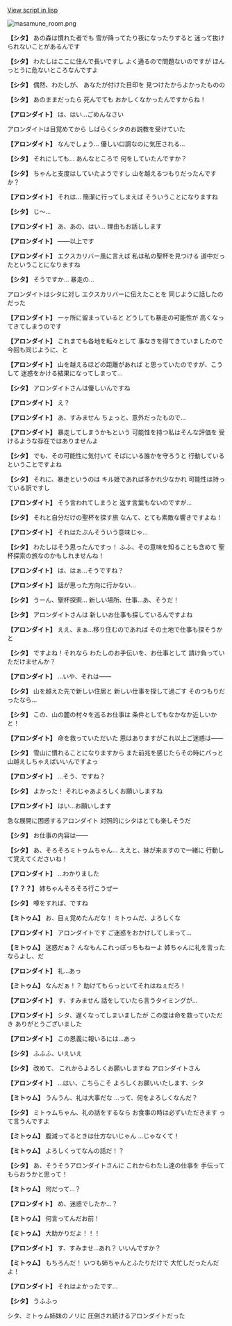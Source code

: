 [View script in lisp](../scripts/202212120.txt)

![masamune_room.png](../images/backgrounds/masamune_room.png)

**【シタ】**
あの森は慣れた者でも
雪が降ってたり夜になったりすると
迷って抜けられないことがあるんです

**【シタ】**
わたしはここに住んで長いですし
よく通るので問題ないのですが
ほんっとうに危ないところなんですよ

**【シタ】**
偶然、わたしが、
あなたが付けた目印を
見つけたからよかったものの

**【シタ】**
あのままだったら
死んでても
おかしくなかったんですからね！

**【アロンダイト】**
は、はい…ごめんなさい

アロンダイトは目覚めてから
しばらくシタのお説教を受けていた

**【アロンダイト】**
なんでしょう…
優しい口調なのに気圧される…

**【シタ】**
それにしても…
あんなところで
何をしていたんですか？

**【シタ】**
ちゃんと支度はしていたようですし
山を越えるつもりだったんですか？

**【アロンダイト】**
それは…
簡潔に行ってしまえば
そういうことになりますね

**【シタ】**
じ～…

**【アロンダイト】**
あ、あの、はい…
理由もお話しします

**【アロンダイト】**
――以上です

**【アロンダイト】**
エクスカリバー風に言えば
私は私の聖杯を見つける
道中だったということになりますね

**【シタ】**
そうですか…
暴走の…

アロンダイトはシタに対し
エクスカリバーに伝えたことを
同じように話したのだった

**【アロンダイト】**
一ヶ所に留まっていると
どうしても暴走の可能性が
高くなってきてしまうのです

**【アロンダイト】**
これまでも各地を転々として
事なきを得てきていましたので
今回も同じように、と

**【アロンダイト】**
山を越えるほどの距離があれば
と思っていたのですが、こうして
迷惑をかける結果になってしまって…

**【シタ】**
アロンダイトさんは優しいんですね

**【アロンダイト】**
え？

**【アロンダイト】**
あ、すみません
ちょっと、意外だったもので…

**【アロンダイト】**
暴走してしまうかもという
可能性を持つ私はそんな評価を
受けるような存在ではありませんよ

**【シタ】**
でも、その可能性に気付いて
そばにいる誰かを守ろうと
行動しているということですよね

**【シタ】**
それに、暴走というのは
キル姫であれば多かれ少なかれ
可能性は持っている訳ですし

**【アロンダイト】**
そう言われてしまうと
返す言葉もないのですが…

**【シタ】**
それと自分だけの聖杯を探す旅
なんて、とても素敵な響きですよね！

**【アロンダイト】**
それはたぶんそういう意味じゃ…

**【シタ】**
わたしはそう思ったんですっ！
ふふ、その意味を知ることも含めて
聖杯探索の旅なのかもしれませんね！

**【アロンダイト】**
は、はぁ…そうですね？

**【アロンダイト】**
話が思った方向に行かない…

**【シタ】**
うーん、聖杯探索…
新しい場所、仕事…あ、そうだ！

**【シタ】**
アロンダイトさんは
新しいお仕事も探しているんですよね

**【アロンダイト】**
ええ、まぁ…移り住むのであれば
その土地で仕事も探そうかと

**【シタ】**
ですよね！それなら
わたしのお手伝いを、お仕事として
請け負っていただけませんか？

**【アロンダイト】**
…いや、それは――

**【シタ】**
山を越えた先で新しい住居と
新しい仕事を探して過ごす
そのつもりだったなら…

**【シタ】**
この、山の麓の村々を巡るお仕事は
条件としてもなかなか近しいかと！

**【アロンダイト】**
命を救っていただいた
恩はありますがこれ以上ご迷惑は――

**【シタ】**
雪山に慣れることになりますから
また前兆を感じたらその時にパっと
山越えしちゃえばいいんですよっ

**【アロンダイト】**
…そう、ですね？

**【シタ】**
よかった！
それじゃあよろしくお願いしますね

**【アロンダイト】**
はい…お願いします

急な展開に困惑するアロンダイト
対照的にシタはとても楽しそうだ

**【シタ】**
お仕事の内容は――

**【シタ】**
あ、そろそろミトゥムちゃん…
ええと、妹が来ますので一緒に
行動して覚えてくださいね！

**【アロンダイト】**
…わかりました

**【？？？】**
姉ちゃんそろそろ行こうぜー

**【シタ】**
噂をすれば、ですね

**【ミトゥム】**
お、目ぇ覚めたんだな！
ミトゥムだ、よろしくな

**【アロンダイト】**
アロンダイトです
ご迷惑をおかけしてしまって…

**【ミトゥム】**
迷惑だぁ？
んなもんこれっぽっちもねーよ
姉ちゃんに礼を言ったならよし、だ

**【アロンダイト】**
礼…あっ

**【ミトゥム】**
なんだぁ！？
助けてもらっといてそれはねぇだろ！

**【アロンダイト】**
す、すみません
話をしていたら言うタイミングが…

**【アロンダイト】**
シタ、遅くなってしまいましたが
この度は命を救っていただき
ありがとうございました

**【アロンダイト】**
この恩義に報いるには…あっ

**【シタ】**
ふふふ、いえいえ

**【シタ】**
改めて、
これからよろしくお願いしますね
アロンダイトさん

**【アロンダイト】**
…はい、こちらこそ
よろしくお願いいたします、シタ

**【ミトゥム】**
うんうん、礼は大事だな
…って、何をよろしくなんだ？

**【シタ】**
ミトゥムちゃん、礼の話をするなら
お食事の時は必ずいただきます
って言うんですよ

**【ミトゥム】**
腹減ってるときは仕方ないじゃん
…じゃなくて！

**【ミトゥム】**
よろしくってなんの話だ！？

**【シタ】**
あ、そうそうアロンダイトさんに
これからわたし達の仕事を
手伝ってもらおうかと思って！

**【ミトゥム】**
何だって…？

**【アロンダイト】**
め、迷惑でしたか…？

**【ミトゥム】**
何言ってんだお前！

**【ミトゥム】**
大助かりだよ！！！

**【アロンダイト】**
す、すみませ…あれ？
いいんですか？

**【ミトゥム】**
もちろんだ！
いつも姉ちゃんとふたりだけで
大忙しだったんだよ！

**【アロンダイト】**
それはよかったです…

**【シタ】**
うふふっ

シタ、ミトゥム姉妹のノリに
圧倒され続けるアロンダイトだった
